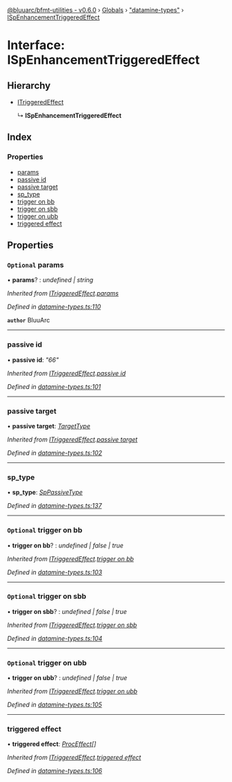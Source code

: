[@bluuarc/bfmt-utilities - v0.6.0](../README.md) › [Globals](../globals.md) › ["datamine-types"](../modules/_datamine_types_.md) › [ISpEnhancementTriggeredEffect](_datamine_types_.ispenhancementtriggeredeffect.md)

# Interface: ISpEnhancementTriggeredEffect

## Hierarchy

* [ITriggeredEffect](_datamine_types_.itriggeredeffect.md)

  ↳ **ISpEnhancementTriggeredEffect**

## Index

### Properties

* [params](_datamine_types_.ispenhancementtriggeredeffect.md#optional-params)
* [passive id](_datamine_types_.ispenhancementtriggeredeffect.md#passive-id)
* [passive target](_datamine_types_.ispenhancementtriggeredeffect.md#passive-target)
* [sp_type](_datamine_types_.ispenhancementtriggeredeffect.md#sp_type)
* [trigger on bb](_datamine_types_.ispenhancementtriggeredeffect.md#optional-trigger-on-bb)
* [trigger on sbb](_datamine_types_.ispenhancementtriggeredeffect.md#optional-trigger-on-sbb)
* [trigger on ubb](_datamine_types_.ispenhancementtriggeredeffect.md#optional-trigger-on-ubb)
* [triggered effect](_datamine_types_.ispenhancementtriggeredeffect.md#triggered-effect)

## Properties

### `Optional` params

• **params**? : *undefined | string*

*Inherited from [ITriggeredEffect](_datamine_types_.itriggeredeffect.md).[params](_datamine_types_.itriggeredeffect.md#optional-params)*

*Defined in [datamine-types.ts:110](https://github.com/BluuArc/bfmt-utilities/blob/master/src/datamine-types.ts#L110)*

**`author`** BluuArc

___

###  passive id

• **passive id**: *"66"*

*Inherited from [ITriggeredEffect](_datamine_types_.itriggeredeffect.md).[passive id](_datamine_types_.itriggeredeffect.md#passive-id)*

*Defined in [datamine-types.ts:101](https://github.com/BluuArc/bfmt-utilities/blob/master/src/datamine-types.ts#L101)*

___

###  passive target

• **passive target**: *[TargetType](../enums/_datamine_types_.targettype.md)*

*Inherited from [ITriggeredEffect](_datamine_types_.itriggeredeffect.md).[passive target](_datamine_types_.itriggeredeffect.md#passive-target)*

*Defined in [datamine-types.ts:102](https://github.com/BluuArc/bfmt-utilities/blob/master/src/datamine-types.ts#L102)*

___

###  sp_type

• **sp_type**: *[SpPassiveType](../enums/_datamine_types_.sppassivetype.md)*

*Defined in [datamine-types.ts:137](https://github.com/BluuArc/bfmt-utilities/blob/master/src/datamine-types.ts#L137)*

___

### `Optional` trigger on bb

• **trigger on bb**? : *undefined | false | true*

*Inherited from [ITriggeredEffect](_datamine_types_.itriggeredeffect.md).[trigger on bb](_datamine_types_.itriggeredeffect.md#optional-trigger-on-bb)*

*Defined in [datamine-types.ts:103](https://github.com/BluuArc/bfmt-utilities/blob/master/src/datamine-types.ts#L103)*

___

### `Optional` trigger on sbb

• **trigger on sbb**? : *undefined | false | true*

*Inherited from [ITriggeredEffect](_datamine_types_.itriggeredeffect.md).[trigger on sbb](_datamine_types_.itriggeredeffect.md#optional-trigger-on-sbb)*

*Defined in [datamine-types.ts:104](https://github.com/BluuArc/bfmt-utilities/blob/master/src/datamine-types.ts#L104)*

___

### `Optional` trigger on ubb

• **trigger on ubb**? : *undefined | false | true*

*Inherited from [ITriggeredEffect](_datamine_types_.itriggeredeffect.md).[trigger on ubb](_datamine_types_.itriggeredeffect.md#optional-trigger-on-ubb)*

*Defined in [datamine-types.ts:105](https://github.com/BluuArc/bfmt-utilities/blob/master/src/datamine-types.ts#L105)*

___

###  triggered effect

• **triggered effect**: *[ProcEffect](../modules/_datamine_types_.md#proceffect)[]*

*Inherited from [ITriggeredEffect](_datamine_types_.itriggeredeffect.md).[triggered effect](_datamine_types_.itriggeredeffect.md#triggered-effect)*

*Defined in [datamine-types.ts:106](https://github.com/BluuArc/bfmt-utilities/blob/master/src/datamine-types.ts#L106)*

